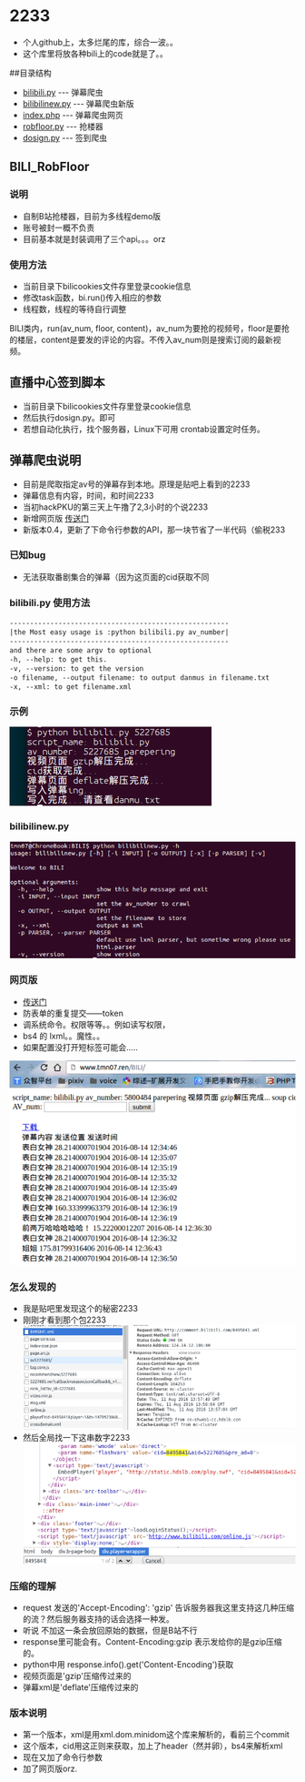 # 2233
- 个人github上，太多烂尾的库，综合一波。。
- 这个库里将放各种bili上的code就是了。。

##目录结构
- [bilibili.py](#弹幕爬虫说明) --- 弹幕爬虫
- [bilibilinew.py](#bilibilinew.py) --- 弹幕爬虫新版
- [index.php](#网页版) --- 弹幕爬虫网页
- [robfloor.py](#BILI_RobFloor) --- 抢楼器
- [dosign.py](#签到爬虫说明) --- 签到爬虫




## BILI_RobFloor

### 说明

- 自制B站抢楼器，目前为多线程demo版
- 账号被封一概不负责
- 目前基本就是封装调用了三个api。。。orz

### 使用方法

- 当前目录下bilicookies文件存里登录cookie信息
- 修改task函数，bi.run()传入相应的参数
- 线程数，线程的等待自行调整

BILI类内，run(av_num, floor, content)，av_num为要抢的视频号，floor是要抢的楼层，content是要发的评论的内容。不传入av_num则是搜索订阅的最新视频。



## 直播中心签到脚本

- 当前目录下bilicookies文件存里登录cookie信息
- 然后执行dosign.py。即可
- 若想自动化执行，找个服务器，Linux下可用 crontab设置定时任务。




## 弹幕爬虫说明

- 目前是爬取指定av号的弹幕存到本地。原理是贴吧上看到的2233
- 弹幕信息有内容，时间，和时间2233
- 当初hackPKU的第三天上午撸了2,3小时的个说2233
- 新增网页版 [传送门](http://tmn07.ren/BILI)
- 新版本0.4，更新了下命令行参数的API，那一块节省了一半代码（偷税233

### 已知bug
- 无法获取番剧集合的弹幕（因为这页面的cid获取不同

### bilibili.py 使用方法

```
------------------------------------------------------
|the Most easy usage is :python bilibili.py av_number|
------------------------------------------------------
and there are some argv to optional
-h, --help: to get this.
-v, --version: to get the version
-o filename, --output filename: to output danmus in filename.txt
-x, --xml: to get filename.xml
```

### 示例
![python bilibili.py 5227685](./res/use.png)

### bilibilinew.py

![bili0.4.png](./res/bili0.4.png)

### 网页版
- [传送门](http://tmn07.ren/BILI)
- 防表单的重复提交——token
- 调系统命令。权限等等。。例如读写权限，
- bs4 的 lxml。。魔性。。
- <?[php]  ?> 如果配置没打开短标签可能会.....

![web](./res/web.png)


### 怎么发现的

- 我是贴吧里发现这个的秘密2233
- 刚刚才看到那个包2233![xml](./res/response.png)
- 然后全局找一下这串数字2233![cid](./res/cid.png)

### 压缩的理解

-  request 发送的'Accept-Encoding': 'gzip' 告诉服务器我这里支持这几种压缩的流？然后服务器支持的话会选择一种发。
-  听说 不加这一条会放回原始的数据，但是B站不行
-  response里可能会有。Content-Encoding:gzip 表示发给你的是gzip压缩的。
-  python中用 response.info().get('Content-Encoding')获取
-  视频页面是'gzip'压缩传过来的
-  弹幕xml是'deflate'压缩传过来的

### 版本说明
- 第一个版本，xml是用xml.dom.minidom这个库来解析的，看前三个commit
- 这个版本，cid用这正则来获取，加上了header（然并卵），bs4来解析xml
- 现在又加了命令行参数
- 加了网页版orz.

